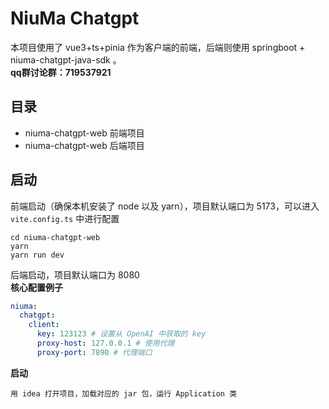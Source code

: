 # NiuMa Chatgpt
本项目使用了 vue3+ts+pinia 作为客户端的前端，后端则使用 springboot + niuma-chatgpt-java-sdk 。  
**qq群讨论群：719537921**
## 目录
- niuma-chatgpt-web  前端项目
- niuma-chatgpt-web  后端项目
## 启动
前端启动（确保本机安装了 node 以及 yarn），项目默认端口为 5173，可以进入 `vite.config.ts` 中进行配置
```shell
cd niuma-chatgpt-web
yarn
yarn run dev
```
后端启动，项目默认端口为 8080  
**核心配置例子**
```yaml
niuma:
  chatgpt:
    client:
      key: 123123 # 设置从 OpenAI 中获取的 key
      proxy-host: 127.0.0.1 # 使用代理
      proxy-port: 7890 # 代理端口
```
**启动**
```
用 idea 打开项目，加载对应的 jar 包，运行 Application 类
```